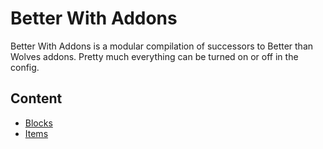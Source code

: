 # Better With Addons

Better With Addons is a modular compilation of successors to Better than Wolves addons. Pretty much everything can be turned on or off in the config.

## Content
* [Blocks](blocks/index.md)
* [Items](items/index.md)